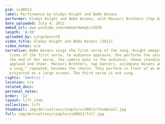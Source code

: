 ```yaml
---
pid: vid0013
label: Performance by Gladys Knight and BeBe Winans
performer: Gladys Knight and Bebe Winans, with Manzari Brothers (tap dancers)
date_uploaded: July 4, 2012
embed_url: www.youtube.com/embed/HweqkrvI6Z0
length: '4:35'
uploaded_by: Largo3point0
video_title: Gladys Knight and BeBe Winans (2012)
video_notes: n/a
narrative: BeBe Winans sings the first verse of the song. Knight emeges in the final
  lines of the first verse, to audience applause. She performs the second verse. Toward
  the end of her verse, the camera pans to the audience, shown standing. Some people
  applaud and cheer. Manzari Brothers, tap dancers, accompany Winans and Knight. “Sing
  a song,” repeated, becomes the chorus. They perform in front of an American flag
  projected on a large screen. The third verse is not sung.
rights: 'Centric '
location: n/a
related_docs: 
personal_notes: 
order: '12'
layout: lift_item
collection: lift
thumbnail: img/derivatives/simple/vid0013/thumbnail.jpg
full: img/derivatives/simple/vid0013/full.jpg
---
```

